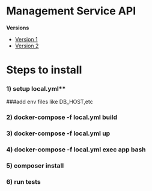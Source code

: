 # <Service Name> Management Service API

**Versions**

* [Version 1](docs/api/v1/v1.md)
* [Version 2](docs/api/v2/v2.md)

# Steps to install 
### 1) setup local.yml**
###add env files like DB_HOST,etc 
### 2) docker-compose -f local.yml build
### 3) docker-compose -f local.yml up
### 4) docker-compose -f local.yml exec app bash
### 5) composer install
### 6) run tests 